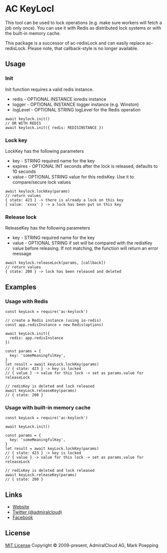 # AC KeyLocl
This tool can be used to lock operations (e.g. make sure workers will fetch a job only once). You can use it with Redis as distributed lock systems or with the built-in memory cache.

This package is a successor of ac-redisLock and can easily replace ac-redisLock. Please note, that callback-style is no longer available.

## Usage
### Init
Init function requires a valid redis instance.
+ redis - OPTIONAL INSTANCE ioredis instance
+ logger - OPTIONAL INSTANCE logger instance (e.g. Winston)
+ logLevel - OPTIONAL STRING logLevel for the Redis operation

```
await keylock.init()
// OR WITH REDIS
await keylock.init({ redis: REDISINSTANCE })
```

### Lock key
LockKey has the following parameters
+ key - STRING required name for the key
+ expires - OPTIONAL INT seconds after the lock is released, defaults to 10 seconds
+ value - OPTIONAL STRING value for this redisKey. Use it to compare/secure lock values

```
await keylock.lockKey(params)
// return values
{ state: 423 } -> there is already a lock on this key
{ value: 'xxxx' } -> a lock has been put on this key
```

### Release lock
ReleaseKey has the following parameters
+ key - STRING required name for the key
+ value - OPTIONAL STRING if set will be compared with the redisKey value before releasing. If not matching, the function will return an error message

```
await keylock.releaseLock(params, [callback])
// return values
{ state: 200 } -> lock has been released and deleted
```


## Examples

### Usage with Redis
```
const keyLock = require('ac-keylock')

// create a Redis instance (using io-redis)
const app.redisInstance = new Redis(options)

await keyLock.init({
  redis: app.redisInstance 
})

const params = {
  key: 'someMeaningfulKey',
}
let result = await keyLock.lockKey(params)
// { state: 423 } -> key is locked
// { value } -> value for this lock -> set as params.value for releaseLock

// redisKey is deleted and lock released
await keyLock.releaseKey(params)
// { state: 200 }
```

### Usage with built-in memory cache
```
const keyLock = require('ac-keylock')

await keyLock.init()

const params = {
  key: 'someMeaningfulKey',
}
let result = await keyLock.lockKey(params)
// { state: 423 } -> key is locked
// { value } -> value for this lock -> set as params.value for releaseLock

// redisKey is deleted and lock released
await keyLock.releaseKey(params)
// { state: 200 }

```

## Links
- [Website](https://www.admiralcloud.com/)
- [Twitter (@admiralcloud)](https://twitter.com/admiralcloud)
- [Facebook](https://www.facebook.com/MediaAssetManagement/)

## License
[MIT License](https://opensource.org/licenses/MIT) Copyright © 2009-present, AdmiralCloud AG, Mark Poepping
